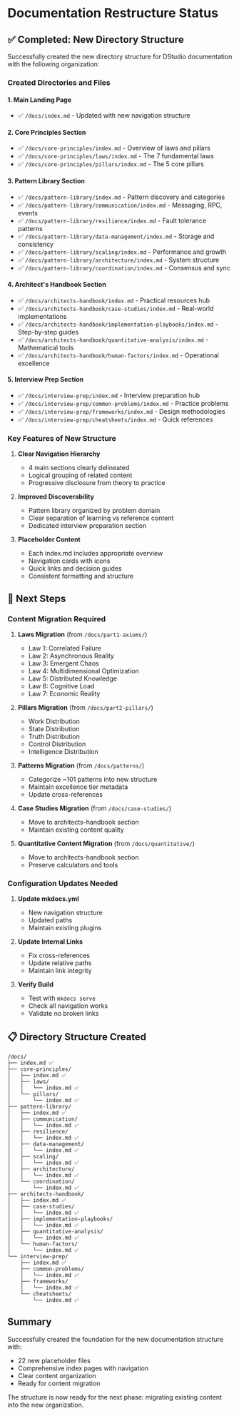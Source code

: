 # Documentation Restructure Status

## ✅ Completed: New Directory Structure

Successfully created the new directory structure for DStudio documentation with the following organization:

### Created Directories and Files

#### 1. Main Landing Page
- ✅ `/docs/index.md` - Updated with new navigation structure

#### 2. Core Principles Section
- ✅ `/docs/core-principles/index.md` - Overview of laws and pillars
- ✅ `/docs/core-principles/laws/index.md` - The 7 fundamental laws
- ✅ `/docs/core-principles/pillars/index.md` - The 5 core pillars

#### 3. Pattern Library Section
- ✅ `/docs/pattern-library/index.md` - Pattern discovery and categories
- ✅ `/docs/pattern-library/communication/index.md` - Messaging, RPC, events
- ✅ `/docs/pattern-library/resilience/index.md` - Fault tolerance patterns
- ✅ `/docs/pattern-library/data-management/index.md` - Storage and consistency
- ✅ `/docs/pattern-library/scaling/index.md` - Performance and growth
- ✅ `/docs/pattern-library/architecture/index.md` - System structure
- ✅ `/docs/pattern-library/coordination/index.md` - Consensus and sync

#### 4. Architect's Handbook Section
- ✅ `/docs/architects-handbook/index.md` - Practical resources hub
- ✅ `/docs/architects-handbook/case-studies/index.md` - Real-world implementations
- ✅ `/docs/architects-handbook/implementation-playbooks/index.md` - Step-by-step guides
- ✅ `/docs/architects-handbook/quantitative-analysis/index.md` - Mathematical tools
- ✅ `/docs/architects-handbook/human-factors/index.md` - Operational excellence

#### 5. Interview Prep Section
- ✅ `/docs/interview-prep/index.md` - Interview preparation hub
- ✅ `/docs/interview-prep/common-problems/index.md` - Practice problems
- ✅ `/docs/interview-prep/frameworks/index.md` - Design methodologies
- ✅ `/docs/interview-prep/cheatsheets/index.md` - Quick references

### Key Features of New Structure

1. **Clear Navigation Hierarchy**
   - 4 main sections clearly delineated
   - Logical grouping of related content
   - Progressive disclosure from theory to practice

2. **Improved Discoverability**
   - Pattern library organized by problem domain
   - Clear separation of learning vs reference content
   - Dedicated interview preparation section

3. **Placeholder Content**
   - Each index.md includes appropriate overview
   - Navigation cards with icons
   - Quick links and decision guides
   - Consistent formatting and structure

## 🔄 Next Steps

### Content Migration Required

1. **Laws Migration** (from `/docs/part1-axioms/`)
   - Law 1: Correlated Failure
   - Law 2: Asynchronous Reality
   - Law 3: Emergent Chaos
   - Law 4: Multidimensional Optimization
   - Law 5: Distributed Knowledge
   - Law 6: Cognitive Load
   - Law 7: Economic Reality

2. **Pillars Migration** (from `/docs/part2-pillars/`)
   - Work Distribution
   - State Distribution
   - Truth Distribution
   - Control Distribution
   - Intelligence Distribution

3. **Patterns Migration** (from `/docs/patterns/`)
   - Categorize ~101 patterns into new structure
   - Maintain excellence tier metadata
   - Update cross-references

4. **Case Studies Migration** (from `/docs/case-studies/`)
   - Move to architects-handbook section
   - Maintain existing content quality

5. **Quantitative Content Migration** (from `/docs/quantitative/`)
   - Move to architects-handbook section
   - Preserve calculators and tools

### Configuration Updates Needed

1. **Update mkdocs.yml**
   - New navigation structure
   - Updated paths
   - Maintain existing plugins

2. **Update Internal Links**
   - Fix cross-references
   - Update relative paths
   - Maintain link integrity

3. **Verify Build**
   - Test with `mkdocs serve`
   - Check all navigation works
   - Validate no broken links

## 📋 Directory Structure Created

```
/docs/
├── index.md ✅
├── core-principles/
│   ├── index.md ✅
│   ├── laws/
│   │   └── index.md ✅
│   └── pillars/
│       └── index.md ✅
├── pattern-library/
│   ├── index.md ✅
│   ├── communication/
│   │   └── index.md ✅
│   ├── resilience/
│   │   └── index.md ✅
│   ├── data-management/
│   │   └── index.md ✅
│   ├── scaling/
│   │   └── index.md ✅
│   ├── architecture/
│   │   └── index.md ✅
│   └── coordination/
│       └── index.md ✅
├── architects-handbook/
│   ├── index.md ✅
│   ├── case-studies/
│   │   └── index.md ✅
│   ├── implementation-playbooks/
│   │   └── index.md ✅
│   ├── quantitative-analysis/
│   │   └── index.md ✅
│   └── human-factors/
│       └── index.md ✅
└── interview-prep/
    ├── index.md ✅
    ├── common-problems/
    │   └── index.md ✅
    ├── frameworks/
    │   └── index.md ✅
    └── cheatsheets/
        └── index.md ✅
```

## Summary

Successfully created the foundation for the new documentation structure with:
- 22 new placeholder files
- Comprehensive index pages with navigation
- Clear content organization
- Ready for content migration

The structure is now ready for the next phase: migrating existing content into the new organization.